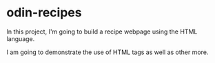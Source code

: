 # odin-recipes
In this project, I'm going to build a recipe webpage using the HTML language.

I am going to demonstrate the use of HTML tags as well as other more.
